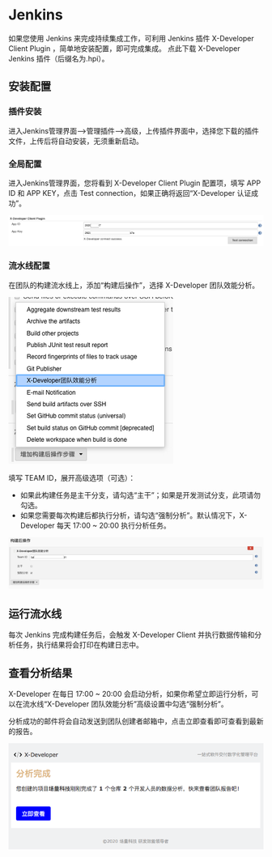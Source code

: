 # Jenkins

如果您使用 Jenkins 来完成持续集成工作，可利用 Jenkins 插件 X-Developer Client Plugin ，简单地安装配置，即可完成集成。
点此下载 X-Developer Jenkins 插件（后缀名为.hpi）。

## 安装配置

### 插件安装

进入Jenkins管理界面-->管理插件-->高级，上传插件界面中，选择您下载的插件文件，上传后将自动安装，无须重新启动。

### 全局配置

进入Jenkins管理界面，您将看到 X-Developer Client Plugin 配置项，填写 APP ID 和 APP KEY，点击 Test connection，如果正确将返回“X-Developer 认证成功”。

![](../_media/jenkins-global-config.png)

### 流水线配置

在团队的构建流水线上，添加“构建后操作”，选择 X-Developer 团队效能分析。

![](../_media/jenkins-pipeline.png)

填写 TEAM ID，展开高级选项（可选）：

- 如果此构建任务是主干分支，请勾选“主干”；如果是开发测试分支，此项请勿勾选。
- 如果您需要每次构建后都执行分析，请勾选“强制分析”。默认情况下，X-Developer 每天 17:00 ~ 20:00 执行分析任务。

![](../_media/jenkins-pipeline-team.png)

## 运行流水线

每次 Jenkins 完成构建任务后，会触发 X-Developer Client 并执行数据传输和分析任务，执行结果将会打印在构建日志中。

## 查看分析结果

X-Developer 在每日 17:00 ~ 20:00 会启动分析，如果你希望立即运行分析，可以在流水线“X-Developer 团队效能分析”高级设置中勾选“强制分析”。

分析成功的邮件将会自动发送到团队创建者邮箱中，点击立即查看即可查看到最新的报告。

![](../_media/analysis-notice.png)